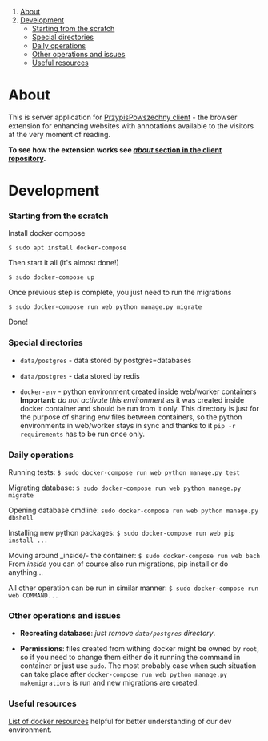 1. [About](#about)
2. [Development](#development)
   - [Starting from the scratch](#starting-from-the-scratch) 
   - [Special directories](#special-directories) 
   - [Daily operations](#daily-operations) 
   - [Other operations and issues](#other-operations-and-issues) 
   - [Useful resources](#useful-resources) 


# About

This is server application for [PrzypisPowszechny client](https://github.com/PrzypisPowszechny/pp-client) - the browser extension for enhancing websites with annotations 
available to the visitors at the very moment of reading.

**To see how the extension works see 
[_about_ section in the client repository](https://github.com/PrzypisPowszechny/pp-client#about).**

# Development

### Starting from the scratch

Install docker compose

`$ sudo apt install docker-compose`

Then start it all (it's almost done!)

`$ sudo docker-compose up`

Once previous step is complete, you just need to run the migrations

`$ sudo docker-compose run web python manage.py migrate`

Done!

### Special directories

- `data/postgres` - data stored by postgres=databases

- `data/postgres` - data stored by redis

- `docker-env` - python environment created inside web/worker containers
**Important**: _do not activate this environment_ as it was created inside docker container and should be run from it
only. This directory is just for the purpose of sharing env files between containers, so the python environments in 
web/worker stays in sync and thanks to it `pip -r requirements` has to be run once only. 


### Daily operations

Running tests: `$ sudo docker-compose run web python manage.py test`

Migrating database: `$ sudo docker-compose run web python manage.py migrate`

Opening database cmdline: `sudo docker-compose run web python manage.py dbshell`

Installing new python packages:
`$ sudo docker-compose run web pip install ...`

Moving around _inside/- the container: `$ sudo docker-compose run web bach`  
From _inside_ you can of course also run migrations, pip install or do anything... 

All other operation can be run in similar manner: `$ sudo docker-compose run web COMMAND...`


### Other operations and issues

- **Recreating database**: _just remove `data/postgres` directory_.

- **Permissions**: files created from withing docker might be owned by `root`, so if you need to change them either do it 
running the command in container or just use `sudo`. The most probably case when such situation can take place after 
`docker-compose run web python manage.py makemigrations` is run and new migrations are created.   

### Useful resources

[List of docker resources](./docs/docker-resources.md) helpful for better understanding of our dev environment.
